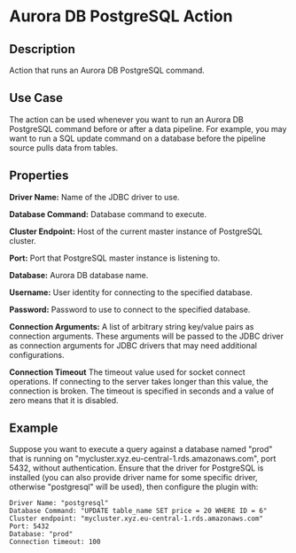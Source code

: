 # Aurora DB PostgreSQL Action


Description
-----------
Action that runs an Aurora DB PostgreSQL command.


Use Case
--------
The action can be used whenever you want to run an Aurora DB PostgreSQL command before or after a data pipeline.
For example, you may want to run a SQL update command on a database before the pipeline source pulls data from tables.


Properties
----------
**Driver Name:** Name of the JDBC driver to use.

**Database Command:** Database command to execute.

**Cluster Endpoint:** Host of the current master instance of PostgreSQL cluster.

**Port:** Port that PostgreSQL master instance is listening to.

**Database:** Aurora DB database name.

**Username:** User identity for connecting to the specified database.

**Password:** Password to use to connect to the specified database.

**Connection Arguments:** A list of arbitrary string key/value pairs as connection arguments. These arguments
will be passed to the JDBC driver as connection arguments for JDBC drivers that may need additional configurations.

**Connection Timeout** The timeout value used for socket connect operations. If connecting to the server takes longer
than this value, the connection is broken. The timeout is specified in seconds and a value of zero means that it is 
disabled.

Example
-------
Suppose you want to execute a query against a database named "prod" that is running on 
"mycluster.xyz.eu-central-1.rds.amazonaws.com", port 5432, without authentication. Ensure that the driver for PostgreSQL 
is installed (you can also provide driver name for some specific driver, otherwise "postgresql" will be used), 
then configure the plugin with:

```
Driver Name: "postgresql"
Database Command: "UPDATE table_name SET price = 20 WHERE ID = 6"
Cluster endpoint: "mycluster.xyz.eu-central-1.rds.amazonaws.com"
Port: 5432
Database: "prod"
Connection timeout: 100
```
